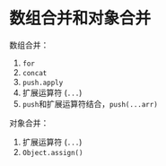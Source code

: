 # 数组合并和对象合并

数组合并：

1. `for`
2. `concat`
3. `push.apply`
4. 扩展运算符 (`...`)
5. `push`和扩展运算符结合，`push(...arr)`

对象合并：

1. 扩展运算符 (`...`)
2. `Object.assign()`
